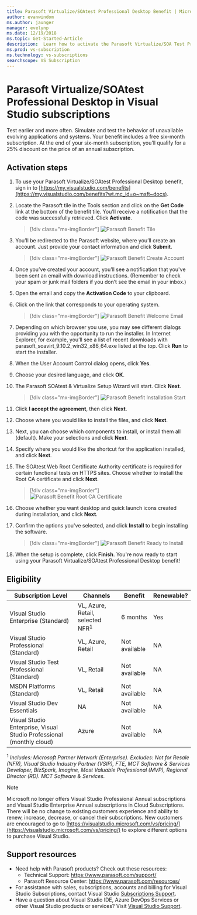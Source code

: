 ```yaml
---
title: Parasoft Virtualize/SOAtest Professional Desktop Benefit | Microsoft Docs
author: evanwindom
ms.author: jaunger
manager: evelynp
ms.date: 12/19/2018
ms.topic: Get-Started-Article
description:  Learn how to activate the Parasoft Virtualize/SOA Test Professional subscription included in your Visual Studio subscription.
ms.prod: vs-subscription
ms.technology: vs-subscriptions
searchscope: VS Subscription
---
```


# Parasoft Virtualize/SOAtest Professional Desktop in Visual Studio subscriptions

Test earlier and more often.  Simulate and test the behavior of unavailable evolving applications and systems.  Your benefit includes a free six-month subscription.  At the end of your six-month subscription, you’ll qualify for a 25% discount on the price of an annual subscription.


## Activation steps

1. To use your Parasoft Virtualize/SOAtest Professional Desktop benefit, sign in to [https://my.visualstudio.com/benefits](https://my.visualstudio.com/benefits?wt.mc_id=o~msft~docs).

2. Locate the Parasoft tile in the Tools section and click on the **Get Code** link at the bottom of the benefit tile.   You’ll receive a notification that the code was successfully retrieved.  Click **Activate**.
   > [!div class="mx-imgBorder"]
   > ![Parasoft Benefit Tile](_img/vs-parasoft/vs-parasoft-tile.png)

3. You’ll be redirected to the Parasoft website, where you’ll create an account.  Just provide your contact information and click **Submit**.
   > [!div class="mx-imgBorder"]
   > ![Parasoft Benefit Create Account](_img/vs-parasoft/vs-parasoft-account-cropped.png)


4. Once you’ve created your account, you’ll see a notification that you've been sent an email with download instructions.  (Remember to check your spam or junk mail folders if you don’t see the email in your inbox.)

5. Open the email and copy the **Activation Code** to your clipboard.

6. Click on the link that corresponds to your operating system.
   > [!div class="mx-imgBorder"]
   > ![Parasoft Benefit Welcome Email](_img/vs-parasoft/vs-parasoft-email.png)

7. Depending on which browser you use, you may see different dialogs providing you with the opportunity to run the installer.  In Internet Explorer, for example, you’ll see a list of recent downloads with parasoft_soavirt_9.10.2_win32_x86_64.exe listed at the top. Click **Run** to start the installer.

8. When the User Account Control dialog opens, click **Yes**.

9. Choose your desired language, and click **OK**.

10. The Parasoft SOAtest & Virtualize Setup Wizard will start.  Click **Next**.
    > [!div class="mx-imgBorder"]
    > ![Parasoft Benefit Installation Start](_img/vs-parasoft/vs-parasoft-start-install.png)

11. Click **I accept the agreement**, then click **Next**.

12. Choose where you would like to install the files, and click **Next**.

13. Next, you can choose which components to install, or install them all (default).  Make your selections and click **Next**.

14. Specify where you would like the shortcut for the application installed, and click **Next**.

15. The SOAtest Web Root Certificate Authority certificate is required for certain functional tests on HTTPS sites.  Choose whether to install the Root CA certificate and click **Next**.
    > [!div class="mx-imgBorder"]
    > ![Parasoft Benefit  Root CA Certificate](_img/vs-parasoft/vs-parasoft-install-root-ca.png)

16. Choose whether you want desktop and quick launch icons created during installation, and click **Next**.

17. Confirm the options you've selected, and click **Install** to begin installing the software.
    > [!div class="mx-imgBorder"]
    > ![Parasoft Benefit Ready to Install](_img/vs-parasoft/vs-parasoft-ready-to-install.png)

18. When the setup is complete, click **Finish**. You're now ready to start using your Parasoft Virtualize/SOAtest Professional Desktop benefit!

## Eligibility

| Subscription Level                                                 |     Channels                                            | Benefit                                                          | Renewable?    |
|--------------------------------------------------------------------|---------------------------------------------------------|------------------------------------------------------------------|---------------|
| Visual Studio Enterprise (Standard)   | VL, Azure, Retail,  selected NFR<sup>1</sup> | 6 months       |  Yes       |
| Visual Studio Professional (Standard) | VL, Azure, Retail                                       | Not available                                                           |NA         |
| Visual Studio Test Professional (Standard)                         | VL, Retail                                              | Not available                                                           |NA         |
| MSDN Platforms (Standard)                                          | VL, Retail                                              | Not available                                                           |NA         |
| Visual Studio Dev Essentials | NA  | Not available|NA |
| Visual Studio Enterprise, Visual Studio Professional (monthly cloud) | Azure                                       | Not available                                                           |NA|

<sup>1</sup>  *Includes: Microsoft Partner Network (Enterprise).  Excludes:  Not for Resale (NFR), Visual Studio Industry Partner (VSIP), FTE, MCT Software & Services Developer, BizSpark, Imagine, Most Valuable Professional (MVP), Regional Director (RD).  MCT Software & Services.*


> [!NOTE]
> Microsoft no longer offers Visual Studio Professional Annual subscriptions and Visual Studio Enterprise Annual subscriptions in Cloud Subscriptions. There will be no change to existing customers experience and ability to renew, increase, decrease, or cancel their subscriptions. New customers are encouraged to go to [https://visualstudio.microsoft.com/vs/pricing/](https://visualstudio.microsoft.com/vs/pricing/) to explore different options to purchase Visual Studio.


## Support resources
-  Need help with Parasoft products?  Check out these resources:
    - Technical Support:  https://www.parasoft.com/support/
    - Parasoft Resource Center:  https://www.parasoft.com/resources/
-  For assistance with sales, subscriptions, accounts and billing for Visual Studio Subscriptions, contact Visual Studio [Subscriptions Support](https://visualstudio.microsoft.com/subscriptions/support/).
-  Have a question about Visual Studio IDE, Azure DevOps Services or other Visual Studio products or services?  Visit [Visual Studio Support](https://visualstudio.microsoft.com/support/).